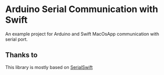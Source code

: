 # Arduino Serial Communication with Swift
An example project for Arduino and Swift MacOsApp communication with serial port.

## Thanks to
This library is mostly based on [SerialSwift](https://github.com/yeokm1/SwiftSerial)
